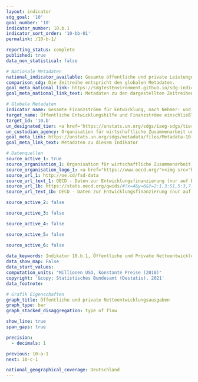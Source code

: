 ```yaml
---
layout: indicator    
sdg_goal: '10'    
goal_number: '10'    
indicator_number: 10.b.1    
indicator_sort_order: '10-bb-01'    
permalink: /10-b-1/    

reporting_status: complete    
published: true    
data_non_statistical: false    

# Nationale Metadaten    
national_indicator_available: Gesamte öffentliche und private Leistungen für Entwicklung (Nettoausgaben)    
comparison_sdg: Die Zeitreihe entspricht den globalen Metadaten.    
goal_meta_national_link: https://SdgTestEnvironment.github.io/sdg-indicators/public/MetaDe/10.b.1.pdf    
goal_meta_national_link_text: Metadaten zu den dargestellten Zeitreihen    

# Globale Metadaten    
indicator_name: Gesamte Finanzströme für Entwicklung, nach Nehmer- und Geberländern und Art des Zahlungsstroms (z. B. öffentliche Entwicklungszusammenarbeit (ODA), ausländische Direktinvestitionen und sonstige Finanzströme)    
target_name: Öffentliche Entwicklungshilfe und Finanzströme einschließlich ausländischer Direktinvestitionen in die Staaten fördern, in denen der Bedarf am größten ist, insbesondere in die am wenigsten entwickelten Länder, die afrikanischen Länder, die kleinen Inselentwicklungsländer und die Binnenentwicklungsländer, im Einklang mit ihren jeweiligen nationalen Plänen und Programmen    
target_id: '10.b'    
un_designated_tier: <a href='https://unstats.un.org/sdgs/iaeg-sdgs/tier-classification/' title='Klicken Sie hier um weitere Informationen zur UN-Tier-Klassifikation zu erhalten.'  target='_blank'>Tier I</a>    
un_custodian_agency: Organisation für wirtschaftliche Zusammenarbeit und Entwicklung (OECD)    
goal_meta_link: https://unstats.un.org/sdgs/metadata/files/Metadata-10-0B-01.pdf    
goal_meta_link_text: Metadaten zu diesem Indikator        

# Datenquellen
source_active_1: true
source_organisation_1: Organisation für wirtschaftliche Zusammenarbeit und Entwicklung (OECD)
source_organisation_logo_1: <a href="https://www.oecd.org/"><img src="https://g205sdgs.github.io/sdg-indicators/public/OrgImgDe/oecd.png" alt="Logo oecd" style="height:60px; width:148px"/></a>
source_url_1: http://oe.cd/fsd-data
source_url_text_1: OECD - Daten zur Entwicklungsfinanzierung (nur auf Englisch und Französisch verfügbar)
source_url_1b: https://stats.oecd.org/qwids/#?x=4&y=6&f=2:1,3:51,5:3,7:2,1:10&q=2:1+3:51+5:3+7:2+1:10+4:1,2,3,100,149,5+6:2010,2011,2012,2013,2014,2015,2016,2017,2018,2019,2020
source_url_text_1b: OECD - Daten zur Entwicklungsfinanzierung (nur auf Englisch und Französisch verfügbar)

source_active_2: false

source_active_3: false

source_active_4: false

source_active_5: false

source_active_6: false
    
data_keywords: Indikator 10.b.1, Öffentliche und Private Nettoentwicklungsausgaben insgesamt, Öffentliche Nettoentwicklungsausgaben (ODA), Andere öffentliche Nettoleistungen (OOF), Öffentlich unterstützte Exportkredite (Nettoauszahlungen), Private konzessionäre Leistungen (der Nichtregierungsorganisationen) (Nettoauszahlungen), Private Leistungen zu marktüblichen Bedingungen (Nettoauszahlungen), Organisation für wirtschaftliche Zusammenarbeit und Entwicklung (OECD)    
data_show_map: False    
data_start_values:     
computation_units: "Millionen USD, konstante Preise (2018)"    
copyright: '&copy; Statistisches Bundesamt (Destatis), 2021'    
data_footnote:     

# Grafik Eigenschaften    
graph_title: Öffentliche und private Nettoentwicklungsausgaben    
graph_type: bar
graph_stacked_disaggregation: type of flow    

show_line: true
span_gaps: true

precision:
  - decimals: 1    

previous: 10-a-1    
next: 10-c-1    

national_geographical_coverage: Deutschland    
---
```


<span></span>